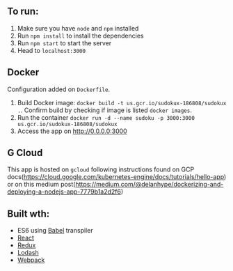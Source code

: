 ## To run:
1. Make sure you have `node` and `npm` installed
2. Run `npm install` to install the dependencies 
3. Run `npm start` to start the server
4. Head to `localhost:3000`

## Docker
Configuration added on `Dockerfile`.
1. Build Docker image: `docker build -t us.gcr.io/sudokux-186808/sudokux .`. Confirm build by checking if image is listed `docker images`.
2. Run the container `docker run -d --name sudoku -p 3000:3000 us.gcr.io/sudokux-186808/sudokux`
3. Access the app on http://0.0.0.0:3000

## G Cloud
This app is hosted on `gcloud` following instructions found on GCP docs(https://cloud.google.com/kubernetes-engine/docs/tutorials/hello-app) or on this medium post(https://medium.com/@delanhype/dockerizing-and-deploying-a-nodejs-app-7779b1a2d2f6)

## Built wth:
* ES6 using [Babel](https://babeljs.io/) transpiler
* [React](https://facebook.github.io/react/)
* [Redux](http://redux.js.org/)
* [Lodash](https://lodash.com])
* [Webpack](https://webpack.github.io/)
